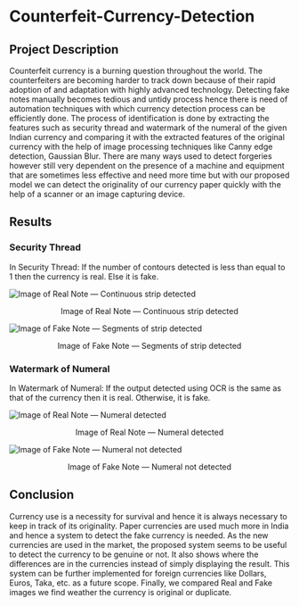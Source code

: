 # Counterfeit-Currency-Detection

## Project Description

Counterfeit currency is a burning question throughout the world. The counterfeiters are becoming harder to track down because of their rapid adoption of and adaptation with highly advanced technology. Detecting fake notes manually becomes tedious and untidy process hence there is need of automation techniques with which currency detection process can be efficiently done. The process of identification is done by extracting the features such as security thread and watermark of the numeral of the given Indian currency and comparing it with the extracted features of the original currency with the help of image processing techniques like Canny edge detection, Gaussian Blur. There are many ways used to detect forgeries however still very dependent on the presence of a machine and equipment that are sometimes less effective and need more time but with our proposed model we can detect the originality of our currency paper quickly with the help of a scanner or an image capturing device.

## Results

### Security Thread

In Security Thread: If the number of contours detected is less than equal to 1 then the currency is real. Else it is fake.

![Image of Real Note — Continuous strip detected](https://user-images.githubusercontent.com/88145926/214235768-830d8d40-5d2c-494a-ad03-65e616041d1d.png)

<p align="center"> Image of Real Note — Continuous strip detected </p>

![Image of Fake Note — Segments of strip detected](https://user-images.githubusercontent.com/88145926/214235809-04a50a77-4645-41a6-ae0c-56e4e9313179.png)

<p align="center"> Image of Fake Note — Segments of strip detected </p>

### Watermark of Numeral

In Watermark of Numeral: If the output detected using OCR is the same as that of the currency then it is real. Otherwise, it is fake.

![Image of Real Note — Numeral detected](https://user-images.githubusercontent.com/88145926/214235845-04490b56-288f-4e59-b015-aff5f449563d.png)

<p align="center"> Image of Real Note — Numeral detected </p>

![Image of Fake Note — Numeral not detected](https://user-images.githubusercontent.com/88145926/214235870-e9fedd4f-3341-43be-b9d2-f432ed9931f3.png)

<p align="center"> Image of Fake Note — Numeral not detected </p>

## Conclusion

Currency use is a necessity for survival and hence it is always necessary to keep in track of its originality. Paper currencies are used much more in India and hence a system to detect the fake currency is needed. As the new currencies are used in the market, the proposed system seems to be useful to detect the currency to be genuine or not. It also shows where the differences are in the currencies instead of simply displaying the result. This system can be further implemented for foreign currencies like Dollars, Euros, Taka, etc. as a future scope. Finally, we compared Real and Fake images we find weather the currency is original or duplicate.
